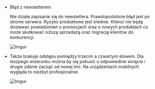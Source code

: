* Błąd z newsletterem

    Nie działa zapisanie się do newslettera. Prawdopodobnie błąd jest po stronie serwera. Ryzyko produktowe jest średnie. Klienci nie będą dostawać powiadomień o promocjach oraz o nowych produktach co może skutkować niższą sprzedażą oraz migrację klientów do konkurencji.

    ![Imgur](https://i.imgur.com/uAvtQqi.png)

* Także brakuje odstępu pomiędzy trzecim a czwartym słowem. Dla
    leszpego wizerunku można by się pokusić o odpowiednie wcięcia i drugie zdanie zacząć od nowej linii. Na urządzeniach mobilnych wygląda to niezbyt profesjonalnie.

    ![Imgur](https://i.imgur.com/VKZYxFl.png)